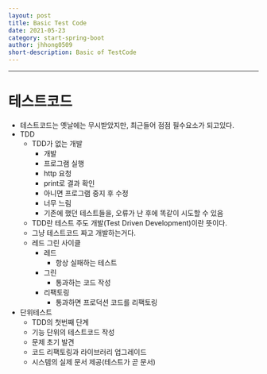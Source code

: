 ```yaml
---
layout: post
title: Basic Test Code
date: 2021-05-23
category: start-spring-boot
author: jhhong0509
short-description: Basic of TestCode
---
```

------

# 테스트코드
- 테스트코드는 옛날에는 무시받았지만, 최근들어 점점 필수요소가 되고있다.
- TDD
    - TDD가 없는 개발
        - 개발
        - 프로그램 실행
        - http 요청
        - print로 결과 확인
        - 아니면 프로그램 중지 후 수정
        - 너무 느림
        - 기존에 했던 테스트들을, 오류가 난 후에 똑같이 시도할 수 있음
    - TDD란 테스트 주도 개발(Test Driven Development)이란 뜻이다.
    - 그냥 테스트코드 짜고 개발하는거다.
    - 레드 그린 사이클
        - 레드
            - 항상 실패하는 테스트
        - 그린
            - 통과하는 코드 작성
        - 리팩토링
            - 통과하면 프로덕션 코드를 리팩토링
- 단위테스트
    - TDD의 첫번째 단계
    - 기능 단위의 테스트코드 작성
    - 문제 초기 발견
    - 코드 리팩토링과 라이브러리 업그레이드
    - 시스템의 실제 문서 제공(테스트가 곧 문서)